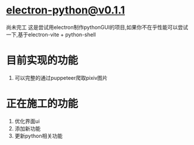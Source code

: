 # electron-python@v0.1.1
尚未完工
这是尝试用electron制作pythonGUI的项目,如果你不在乎性能可以尝试一下,基于electron-vite + python-shell
# 目前实现的功能
1. 可以完整的通过puppeteer爬取pixiv图片
# 正在施工的功能
1. 优化界面ui
2. 添加新功能
3. 更新python相关功能
